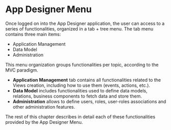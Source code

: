 # App Designer Menu

Once logged on into the App Designer application, the user can access to a series of functionalities, organized in a tab + tree menu. The tab menu contains three main items:

* Application Management
* Data Model
* Administration

This menu organization groups functionalities per topic, according to the MVC paradigm.

* **Application Management**  tab contains all functionalities related to the Views creation, including how to use them \(events, actions, etc.\).
* **Data Model**  includes functionalities used to define data models, relations, business components to fetch data and store them.
* **Administration**  allows to define users, roles, user-roles associations and other administration features.

The rest of this chapter describes in detail each of these functionalities provided by the App Designer Menu.

